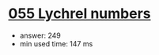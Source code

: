 [055 Lychrel numbers](http://projecteuler.net/problem=55)
========================

- answer: 249 
- min used time: 147 ms

